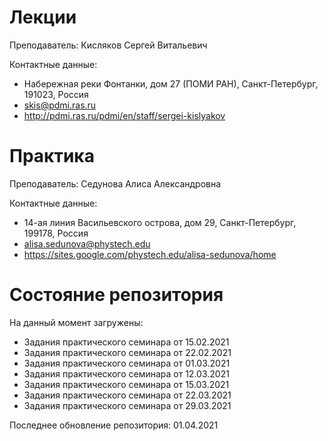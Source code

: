 # Лекции

Преподаватель: Кисляков Сергей Витальевич

Контактные данные:
+ Набережная реки Фонтанки, дом 27 (ПОМИ РАН), Санкт-Петербург, 191023, Россия
+ skis@pdmi.ras.ru
+ http://pdmi.ras.ru/pdmi/en/staff/sergei-kislyakov

# Практика

Преподаватель: Седунова Алиса Александровна

Контактные данные:
+ 14-ая линия Васильевского острова, дом 29, Санкт-Петербург, 199178, Россия
+ alisa.sedunova@phystech.edu
+ https://sites.google.com/phystech.edu/alisa-sedunova/home

# Состояние репозитория

На данный момент загружены:
+ Задания практического семинара от 15.02.2021
+ Задания практического семинара от 22.02.2021
+ Задания практического семинара от 01.03.2021
+ Задания практического семинара от 12.03.2021
+ Задания практического семинара от 15.03.2021
+ Задания практического семинара от 22.03.2021
+ Задания практического семинара от 29.03.2021

Последнее обновление репозитория: 01.04.2021
